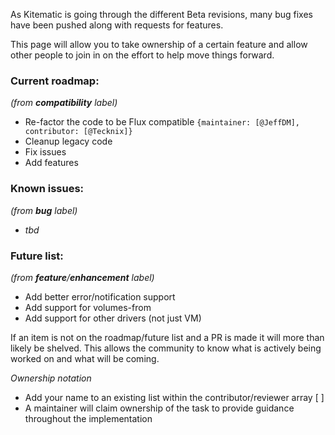 As Kitematic is going through the different Beta revisions, many bug fixes have been pushed along with requests for features.

This page will allow you to take ownership of a certain feature and allow other people to join in on the effort to help move things forward. 

### Current roadmap: 
_(from **compatibility** label)_
* Re-factor the code to be Flux compatible `{maintainer: [@JeffDM], contributor: [@Tecknix]}`
* Cleanup legacy code
* Fix issues
* Add features

### Known issues: 
_(from **bug** label)_
* _tbd_

### Future list: 
_(from **feature**/**enhancement** label)_
* Add better error/notification support
* Add support for volumes-from
* Add support for other drivers (not just VM)

If an item is not on the roadmap/future list and a PR is made it will more than likely be shelved. 
This allows the community to know what is actively being worked on and what will be coming. 


_Ownership notation_
* Add your name to an existing list within the contributor/reviewer array [ ]
* A maintainer will claim ownership of the task to provide guidance throughout the implementation